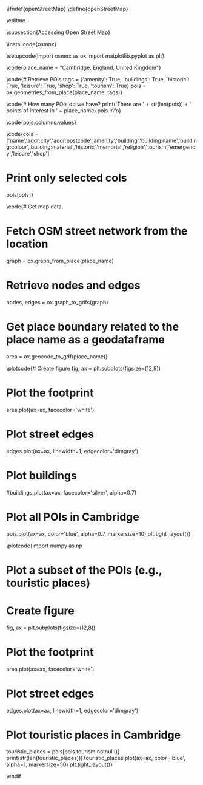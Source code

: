 \ifndef{openStreetMap}
\define{openStreetMap}

\editme


\subsection{Accessing Open Street Map}

\installcode{osmnx}

\setupcode{import osmnx as ox
import matplotlib.pyplot as plt}

\code{place_name = "Cambridge, England, United Kingdom"}

\code{# Retrieve POIs
tags = {'amenity': True, 'buildings': True, 'historic': True, 'leisure': True, 'shop': True, 'tourism': True}
pois = ox.geometries_from_place(place_name, tags)}


\code{# How many POIs do we have?
print('There are ' + str(len(pois)) + ' points of interest in ' + place_name)
pois.info}

\code{pois.columns.values}

\code{cols = ['name','addr:city','addr:postcode','amenity','building','building:name','building:colour','building:material','historic','memorial','religion','tourism','emergency','leisure','shop']
# Print only selected cols
pois[cols]}

\code{# Get map data.
# Fetch OSM street network from the location
graph = ox.graph_from_place(place_name)

# Retrieve nodes and edges
nodes, edges = ox.graph_to_gdfs(graph)

# Get place boundary related to the place name as a geodataframe
area = ox.geocode_to_gdf(place_name)}

\plotcode{# Create figure
fig, ax = plt.subplots(figsize=(12,8))

# Plot the footprint
area.plot(ax=ax, facecolor='white')

# Plot street edges
edges.plot(ax=ax, linewidth=1, edgecolor='dimgray')

# Plot buildings
#buildings.plot(ax=ax, facecolor='silver', alpha=0.7)

# Plot all POIs in Cambridge
pois.plot(ax=ax, color='blue', alpha=0.7, markersize=10)
plt.tight_layout()}

\plotcode{import numpy as np
# Plot a subset of the POIs (e.g., touristic places)
# Create figure
fig, ax = plt.subplots(figsize=(12,8))

# Plot the footprint
area.plot(ax=ax, facecolor='white')

# Plot street edges
edges.plot(ax=ax, linewidth=1, edgecolor='dimgray')

# Plot touristic places in Cambridge
touristic_places = pois[pois.tourism.notnull()]
print(str(len(touristic_places)))
touristic_places.plot(ax=ax, color='blue', alpha=1, markersize=50)
plt.tight_layout()}

\endif

